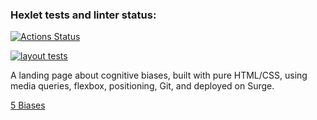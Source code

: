 ### Hexlet tests and linter status:
[![Actions Status](https://github.com/TanyaAl/layout-designer-project-58/actions/workflows/hexlet-check.yml/badge.svg)](https://github.com/TanyaAl/layout-designer-project-58/actions)

[![layout tests](https://github.com/TanyaAl/layout-designer-project-58/actions/workflows/githubActions.yml/badge.svg)](https://github.com/TanyaAl/layout-designer-project-58/actions/workflows/githubActions.yml)

A landing page about cognitive biases, built with pure HTML/CSS, using media queries, flexbox, positioning, Git, and deployed on Surge. 

[5 Biases](https://5-biases.surge.sh/)
